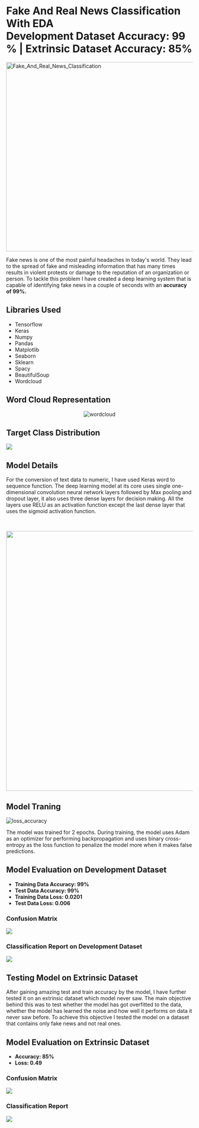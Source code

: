 # Fake And Real News Classification With EDA <br> Development Dataset Accuracy: 99 % | Extrinsic Dataset Accuracy: 85%
<img src="https://ichef.bbci.co.uk/news/976/cpsprodpb/089D/production/_111750220_gettyimages-1215064495.jpg" alt="Fake_And_Real_News_Classification" width="1000" height="510">
<p>Fake news is one of the most painful headaches in today's world. They lead to the spread of fake and misleading information that has many times results in violent protests or damage to the reputation of an organization or person. To tackle this problem I have created a deep learning system that is capable of identifying fake news in a couple of seconds with an <b>accuracy of 99%.</b></p>
<h2>Libraries Used</h2>
<ul>
  <li>Tensorflow</li>
  <li>Keras</li>
  <li>Numpy</li>
  <li>Pandas </li>
  <li>Matplotlib</li>
  <li>Seaborn</li>
  <li>Sklearn</li>
  <li>Spacy</li>
  <li>BeautifulSoup</li>
  <li>Wordcloud</li>
</ul>
<h2>Word Cloud Representation</h2>
<p align="center">
<img src="https://github.com/NavinBondade/Fake_And_Real_News_Classification/blob/main/Graphs/Word%20Cloud%20Representation.jpg" alt="wordcloud" >
</p>  
<h2>Target Class Distribution</h2>
<img src="https://github.com/NavinBondade/Fake_And_Real_News_Classification/blob/main/Graphs/Real%20and%20Fake%20News%20Class%20Distribution.png" >
<h2>Model Details</h2>
<p>For the conversion of text data to numeric, I have used Keras word to sequence function. The deep learning model at its core uses single one-dimensional convolution neural network layers followed by Max pooling and dropout layer,  it also uses three dense layers for decision making. All the layers use RELU as an activation function except the last dense layer that uses the sigmoid activation function.</p>
<br>
<p align="center">
  <img src="https://github.com/NavinBondade/Fake_And_Real_News_Classification/blob/main/Graphs/model.png" height="700">
</p>
<h2>Model Traning</h2>
<img src="https://github.com/NavinBondade/Fake_And_Real_News_Classification/blob/main/Graphs/Model%20Training.jpg" alt="loss_accuracy">
<p>The model was trained for 2 epochs. During training, the model uses Adam as an optimizer for performing backpropagation and uses binary cross-entropy as the loss function to penalize the model more when it makes false predictions.</p>
<h2>Model Evaluation on Development Dataset</h2>
<ul>
  <li><b>Training Data Accuracy: 99%</b></li>
  <li><b>Test Data Accuracy: 99%</b></li>
  <li><b>Training Data Loss: 0.0201</b></li> 
  <li><b>Test Data Loss: 0.006</b></li> 
</ul>
<h3>Confusion Matrix</h3>
<img src="https://github.com/NavinBondade/Fake_And_Real_News_Classification/blob/main/Graphs/Confusion%20Matrix%20Development%20Data.png">
<h3>Classification Report on Development Dataset</h3>
<img src="https://github.com/NavinBondade/Fake_And_Real_News_Classification/blob/main/Graphs/Classification%20Report%20development%20data.png">   
<h2>Testing Model on Extrinsic Dataset</h2>
<p>After gaining amazing test and train accuracy by the model, I have further tested it on an extrinsic dataset which model never saw. The main objective behind this was to test whether the model has got overfitted to the data, whether the model has learned the noise and how well it performs on data it never saw before. To achieve this objective I tested the model on a dataset that contains only fake news and not real ones. </p>
<h2>Model Evaluation on Extrinsic Dataset</h2>
<ul>
  <li><b>Accuracy: 85%</b></li>
  <li><b>Loss: 0.49</b></li> 
</ul>
<h3>Confusion Matrix</h3>
<img src="https://github.com/NavinBondade/Fake_And_Real_News_Classification/blob/main/Graphs/Confusion%20Matrix%20For%20Fake%20News%20Dataset.png">
<h3>Classification Report</h3>
<img src="https://github.com/NavinBondade/Fake_And_Real_News_Classification/blob/main/Graphs/Classification%20Report%20For%20Fake%20News%20Dataset.png">   








